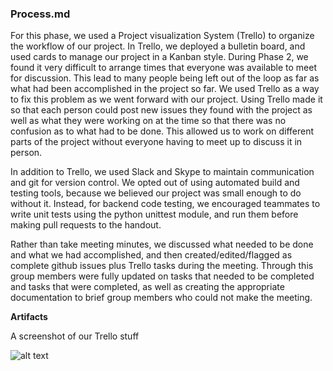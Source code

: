 ### Process.md

For this phase, we used a Project visualization System (Trello) to organize the workflow of our project. In Trello, we deployed a bulletin board, and used cards to manage our project in a Kanban style. During Phase 2, we found it very difficult to arrange times that everyone was available to meet for discussion. This lead to many people being left out of the loop as far as what had been accomplished in the project so far. We used Trello as a way to fix this problem as we went forward with our project. Using Trello made it so that each person could post new issues they found with the project as well as what they were working on at the time so that there was no confusion as to what had to be done. This allowed us to work on different parts of the project without everyone having to meet up to discuss it in person. 

In addition to Trello, we used Slack and Skype to maintain communication and git for version control. We opted out of using automated build and testing tools, because we believed our project was small enough to do without it. Instead, for backend code testing, we encouraged teammates to write unit tests using the python unittest module, and run them before making pull requests to the handout.

Rather than take meeting minutes, we discussed what needed to be done and what we had accomplished, and then created/edited/flagged as complete github issues plus Trello tasks during the meeting. Through this group members were fully updated on tasks that needed to be completed and tasks that were completed, as well as creating the appropriate documentation to brief group members who could not make the meeting.

**Artifacts**

A screenshot of our Trello stuff

![alt text](https://github.com/csc301-fall-2015/project-team13-L0101/blob/master/doc/phase2/images/trello.PNG "Screenie!")
